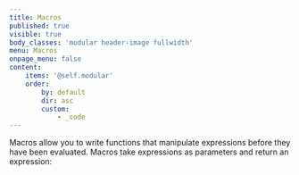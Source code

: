 ```yaml
---
title: Macros
published: true
visible: true
body_classes: 'modular header-image fullwidth'
menu: Macros
onpage_menu: false
content:
    items: '@self.modular'
    order:
        by: default
        dir: asc
        custom:
            - _code
---
```


Macros allow you to write functions that manipulate expressions before they have been evaluated. Macros take expressions as parameters and return an expression:
